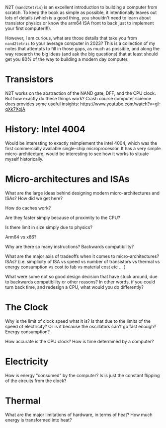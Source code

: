 N2T (`nand2tetris`) is an excellent introduction to building a computer from scratch. To keep the book as simple as possible, it intentionally leaves out lots of details (which is a good thing, you shouldn't need to learn about transistor physics or know the arm64 ISA front to back just to implement your first computer!!!).

However, I am curious, what are those details that take you from `nand2tetris` to your average computer in 2023? This is a collection of my notes that attempts to fill in those gaps, as much as possible, and along the way research the big ideas (and ask the big questions) that at least should get you 80% of the way to building a modern day computer.

# Transistors
N2T works on the abstraction of the NAND gate, DFF, and the CPU clock. But how exactly do these things work? Crash course computer science does provides some useful insights: https://www.youtube.com/watch?v=gI-qXk7XojA

# History: Intel 4004
Would be interesting to exactly reimplement the intel 4004, which was the first commercially available single-chip microprocessor. It has a very simple micro-architecture, would be interesting to see how it works to situate myself historically.

# Micro-architectures and ISAs
What are the large ideas behind designing modern micro-architectures and ISAs? How did we get here?

How do caches work?

Are they faster simply because of proximity to the CPU?

Is there limit in size simply due to physics?

Arm64 vs x86?

Why are there so many instructions? Backwards compatibility?

What are the major axis of tradeoffs when it comes to micro-architectures? ISAs? (i.e. simplicity of ISA vs speed vs number of transistors vs thermal vs energy consumption vs cost to fab vs material cost etc ... )

What were some not so good design decision that have stuck around, due to backwards compatibility or other reasons? In other words, if you could turn back time, and redesign a CPU, what would you do differently?

# The Clock
Why is the limit of clock speed what it is? Is that due to the limits of the speed of electricity? Or is it because the oscillators can't go fast enough? Energy consumption?

How accurate is the CPU clock? How is time determined by a computer?

# Electricity
How is energy "consumed" by the computer? Is is just the constant flipping of the circuits from the clock?

# Thermal
What are the major limitations of hardware, in terms of heat? How much energy is transformed into heat?
